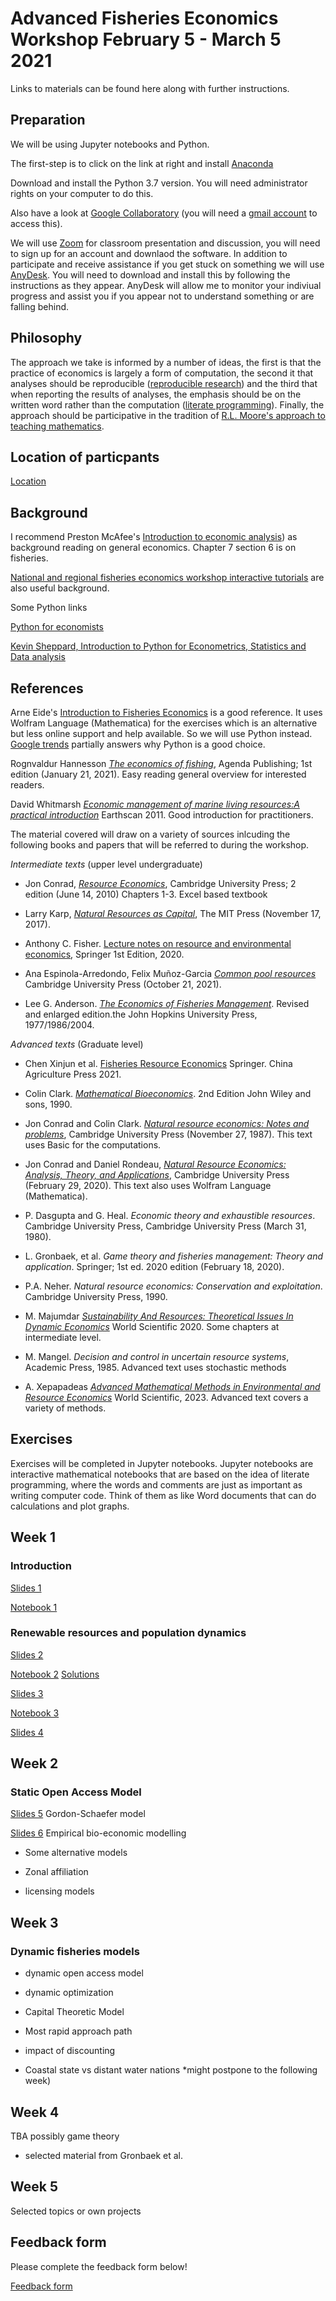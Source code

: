  # Advanced Fisheries Economics Workshop February 5 - March 5 2021

Links to materials can be found here along with further instructions.

## Preparation

We will be using Jupyter notebooks and Python. 

The first-step is to click on the link at right and install [Anaconda](https://www.anaconda.com/distribution/)

Download and install the Python 3.7 version. You will need administrator rights on your computer to do this.

Also have a look at [Google Collaboratory](https://colab.research.google.com/) (you will need a [gmail account](https://accounts.google.com/signup/v2/webcreateaccount?hl=en&flowName=GlifWebSignIn&flowEntry=SignUp) to access this).

We will use [Zoom](https://zoom.us) for  classroom presentation and discussion, you will need to sign up for an account and downlaod the software. In addition to participate and receive assistance if you get stuck on something we will use [AnyDesk](https://anydesk.com/en). You will need to download and install this by following the instructions as they appear. AnyDesk will allow me to monitor your indiviual progress and assist you if you appear not to understand something or are falling behind.

## Philosophy

The approach we take is informed by a number of ideas, the first is that the practice of economics is largely a form of computation, the second it that analyses should be reproducible ([reproducible research](https://reproducibleresearch.net/)) and the third that when reporting the results of analyses, the emphasis should be on the written word rather than the computation ([literate programming](http://www.literateprogramming.com/)). Finally, the approach should be participative in the tradition of [R.L. Moore's approach to teaching mathematics](http://www.legacyrlmoore.org/).

## Location of particpants


[Location](https://www.google.com/maps/d/u/0/viewer?mid=18wL9f5dNoXIHSBoXMhi_u3qkkM7ErUcF&ll=-3.81666561775622e-14%2C149.12446502180342&z=1)


## Background

I recommend Preston McAfee's [Introduction to economic analysis](https://authors.library.caltech.edu/25025/2/MCAiea200.pdf)) as background reading on general economics. Chapter 7 section 6 is on fisheries.

[National and regional fisheries economics workshop interactive tutorials](https://ffa-econ.shinyapps.io/econworkshop/) are also useful background.

Some Python links

[Python for economists](https://scholar.harvard.edu/files/ambell/files/python_for_economists.pdf)

[Kevin Sheppard, Introduction to Python for Econometrics, Statistics and Data analysis](https://www.kevinsheppard.com/files/teaching/python/notes/python_introduction_2019.pdf)

## References 

Arne Eide's [Introduction to Fisheries Economics](https://figshare.com/articles/Introduction_to_Fisheries_Economics/3784821#)
is a good reference. It uses Wolfram Language (Mathematica) for the exercises which is an alternative but less online support and help available. So we will use Python instead. [Google trends](https://trends.google.com/trends/explore?cat=174&date=all&q=%2Fm%2F05z1_,Mathematica,Excel,R,Julia%20programming%20language) partially answers why Python is a good choice.

Rognvaldur Hannesson *[The economics of fishing](https://www.amazon.com/gp/product/B08SR3N3KY/)*, Agenda Publishing; 1st edition (January 21, 2021). Easy reading general overview for interested readers.

David Whitmarsh *[Economic management of marine living resources:A practical introduction](https://www.amazon.com/gp/product/B008FZ0O7Q/)* Earthscan 2011.  Good introduction for practitioners.

The material covered will draw on a variety of sources inlcuding the following books and papers that will be referred to during the workshop.

*Intermediate texts* (upper level undergraduate)

- Jon Conrad, *[Resource Economics](https://www.amazon.com/Resource-Economics-Jon-M-Conrad-ebook/dp/B00FF76RAK/)*, Cambridge University Press; 2 edition (June 14, 2010) Chapters 1-3. Excel based textbook

- Larry Karp, *[Natural Resources as Capital](https://www.amazon.com/Natural-Resources-Capital-MIT-Press-ebook/dp/B077SVV5M8/)*, The MIT Press (November 17, 2017). 

- Anthony C. Fisher. [Lecture notes on resource and environmental economics](https://www.amazon.com/Resource-Environmental-Economics-Non-Market-Resources-ebook/dp/B08BXKVJM3), Springer 1st Edition, 2020.

- Ana Espinola-Arredondo, Felix Muñoz-Garcia *[Common pool resources](https://www.amazon.com/Common-Pool-Resources-Inefficiencies-Information-ebook/dp/B095KFF764/)* Cambridge University Press (October 21, 2021).

- Lee G. Anderson. *[The Economics of Fisheries Management](https://www.amazon.com/Economics-Fisheries-Management-Lee-Anderson/dp/1930665989/)*. Revised and enlarged edition.the John Hopkins University Press, 1977/1986/2004.

*Advanced texts* (Graduate level)

- Chen Xinjun et al. [Fisheries Resource Economics](https://doi.org/10.1007/978-981-33-4328-3) Springer. China Agriculture Press 2021. 

- Colin Clark. *[Mathematical Bioeconomics](https://www.amazon.com/Mathematical-Bioeconomics-Management-Renewable-Resources/dp/0471508837/)*. 2nd Edition John Wiley and sons, 1990.

- Jon Conrad and Colin Clark. *[Natural resource economics: Notes and problems](https://www.amazon.com/Natural-Resource-Economics-Notes-Problems-ebook/dp/B01MUHXUD0)*, Cambridge University Press (November 27, 1987). This text uses Basic for the computations.

- Jon Conrad and Daniel Rondeau, *[Natural Resource Economics: Analysis, Theory, and Applications](https://www.amazon.com/Natural-Resource-Economics-Analysis-Applications-ebook/dp/B083M1L7SM/)*, Cambridge University Press 
(February 29, 2020). This text also uses Wolfram Language (Mathematica).

- P. Dasgupta and G. Heal. *Economic theory and exhaustible resources*. Cambridge University Press, Cambridge University Press (March 31, 1980).

- L. Gronbaek, et al. *Game theory and fisheries management: Theory and application*. Springer; 1st ed. 2020 edition (February 18, 2020).

-  P.A. Neher. *Natural resource economics: Conservation and exploitation*. Cambridge University Press, 1990.

- M. Majumdar *[Sustainability And Resources: Theoretical Issues In Dynamic Economics](https://www.amazon.com/gp/product/B08534FTYG)* World Scientific 2020. Some chapters at intermediate level.

- M. Mangel. *Decision and control in uncertain resource systems*, Academic Press, 1985. Advanced text uses stochastic methods

- A. Xepapadeas *[Advanced Mathematical Methods in Environmental and Resource Economics](https://www.amazon.com/gp/product/B0BL6YNLNB/)* World Scientific, 2023. Advanced text covers a variety of methods.

## Exercises

Exercises will be completed in Jupyter notebooks. Jupyter notebooks are interactive mathematical notebooks that are based on the idea of literate programming, where the words and comments are just as important as writing computer code. Think of them as like Word documents that can do calculations and plot graphs.

## Week 1

### Introduction

[Slides 1](https://nbviewer.jupyter.org/github/fdd-eiu/afew/blob/main/afew-present-1.ipynb)

[Notebook 1](https://nbviewer.jupyter.org/github/fdd-eiu/afew/blob/main/afew-notebook-1.ipynb)


### Renewable resources and population dynamics

[Slides 2](https://nbviewer.jupyter.org/github/fdd-eiu/afew/blob/main/afew-present-2.ipynb)

[Notebook 2](https://nbviewer.jupyter.org/github/fdd-eiu/afew/blob/main/afew-notebook-2.ipynb) 
[Solutions](https://nbviewer.jupyter.org/github/fdd-eiu/afew/blob/main/afew-notebook-2-solutions.ipynb)

[Slides 3](https://nbviewer.jupyter.org/github/fdd-eiu/afew/blob/main/afew-present-3.ipynb)

[Notebook 3](https://nbviewer.jupyter.org/github/fdd-eiu/afew/blob/main/afew-notebook-3.ipynb)

[Slides 4](https://nbviewer.jupyter.org/github/fdd-eiu/afew/blob/main/afew-present-4.ipynb)

## Week 2

### Static Open Access Model


[Slides 5](https://nbviewer.jupyter.org/github/fdd-eiu/afew/blob/main/afew-present-5.ipynb) Gordon-Schaefer model

[Slides 6](https://nbviewer.jupyter.org/github/fdd-eiu/afew/blob/main/afew-present-6.ipynb) Empirical bio-economic modelling

- Some alternative models

- Zonal affiliation

- licensing models

## Week 3

### Dynamic fisheries models

- dynamic open access model

- dynamic optimization

- Capital Theoretic Model

- Most rapid approach path

- impact of discounting

- Coastal state vs distant water nations *might postpone to the following week)

## Week 4

TBA possibly game theory

- selected material from Gronbaek et al. 

## Week 5

Selected topics or own projects


## Feedback form

Please complete the feedback form below!

[Feedback form](https://forms.gle/KZ1zNZhr5Q7kmneZ6)























